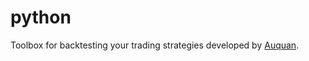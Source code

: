 # python
Toolbox for backtesting your trading strategies developed by [Auquan](http://www.auquan.com).
